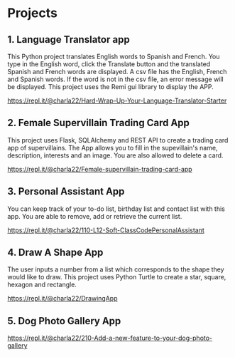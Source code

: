# Projects

## 1. Language Translator app
This Python project translates English words to Spanish and French. You type in the English word, click the Translate button and the translated Spanish and French words are displayed. A csv file has the English, French and Spanish words. If the word is not in the csv file, an error message will be displayed. This project uses the Remi gui library to display the APP. 

https://repl.it/@charla22/Hard-Wrap-Up-Your-Language-Translator-Starter

## 2. Female Supervillain Trading Card App
This project uses Flask, SQLAlchemy and REST API to create a trading card app of supervillains. The App allows you to fill in the supevillain's name, description, interests and an image.  You are also allowed to delete a card.

https://repl.it/@charla22/Female-supervillain-trading-card-app

## 3. Personal Assistant App
You can keep track of your to-do list, birthday list and contact list with this app.  You are able to remove, add or retrieve the current list.

https://repl.it/@charla22/110-L12-Soft-ClassCodePersonalAssistant 


## 4. Draw A Shape App
The user inputs a number from a list which corresponds to the shape they would like to draw. This project uses Python Turtle to create a star, square, hexagon and rectangle.  

https://repl.it/@charla22/DrawingApp


## 5. Dog Photo Gallery App


https://repl.it/@charla22/210-Add-a-new-feature-to-your-dog-photo-gallery
